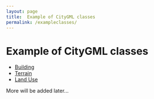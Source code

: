 ```yaml
---
layout: page
title:  Example of CityGML classes
permalink: /exampleclasses/
---
```


# Example of CityGML classes

  - [Building](building)
  - [Terrain](terrain)
  - [Land Use](landuse)

More will be added later...
